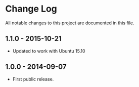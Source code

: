 # Change Log

All notable changes to this project are documented in this file.

## 1.1.0 - 2015-10-21

* Updated to work with Ubuntu 15.10

## 1.0.0 - 2014-09-07

* First public release.
